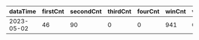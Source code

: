 |dataTime|firstCnt|secondCnt|thirdCnt|fourCnt|winCnt|vrate|wrate|
|-|-|-|-|-|-|-|-|
|2023-05-02|46|90|0|0|941|0%|0%|